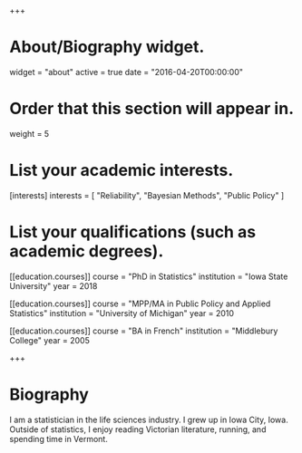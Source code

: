 +++
# About/Biography widget.
widget = "about"
active = true
date = "2016-04-20T00:00:00"

# Order that this section will appear in.
weight = 5

# List your academic interests.
[interests]
  interests = [
    "Reliability",
    "Bayesian Methods",
    "Public Policy"
  ]
  
  
# List your qualifications (such as academic degrees).
[[education.courses]]
  course = "PhD in Statistics"
  institution = "Iowa State University"
  year = 2018

[[education.courses]]
  course = "MPP/MA in Public Policy and Applied Statistics"
  institution = "University of Michigan"
  year = 2010

[[education.courses]]
  course = "BA in French"
  institution = "Middlebury College"
  year = 2005

+++

# Biography

I am a statistician in the life sciences industry.  I grew up in Iowa City, Iowa. Outside of statistics, I enjoy reading Victorian literature, running, and spending time in Vermont.


